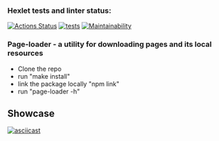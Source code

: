 ### Hexlet tests and linter status:
[![Actions Status](https://github.com/Artkiller971/backend-project-lvl3/actions/workflows/hexlet-check.yml/badge.svg)](https://github.com/Artkiller971/backend-project-lvl3/actions)
[![tests](https://github.com/Artkiller971/backend-project-lvl3/actions/workflows/test.yml/badge.svg?event=push)](https://github.com/Artkiller971/backend-project-lvl3/actions/workflows/test.yml)
[![Maintainability](https://api.codeclimate.com/v1/badges/2d008d0e6e8ba5331ea7/maintainability)](https://codeclimate.com/github/Artkiller971/backend-project-lvl3/maintainability)

### Page-loader - a utility for downloading pages and its local resources
- Clone the repo
- run "make install"
- link the package locally "npm link"
- run "page-loader -h"

## Showcase

[![asciicast](https://asciinema.org/a/IxHpl6dmHqBZaUzeO3FLouDSu.svg)](https://asciinema.org/a/IxHpl6dmHqBZaUzeO3FLouDSu)